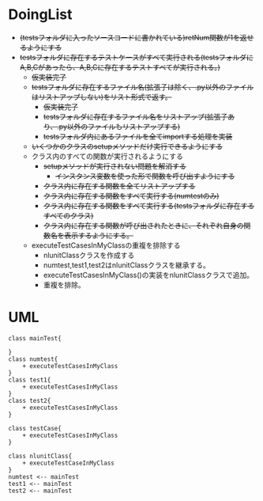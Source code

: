 # DoingList
- ~~(testsフォルダに入ったソースコードに書かれている)retNum関数が1を返せるようにする~~
- ~~testsフォルダに存在するテストケースがすべて実行される(testsフォルダにA,B,Cがあったら、A,B,Cに存在するテストすべてが実行される。)~~
    - ~~仮実装完了~~
    - ~~testsフォルダに存在するファイル名(拡張子は除く、.py以外のファイルはリストアップしない)をリスト形式で返す。~~
        - ~~仮実装完了~~
        - ~~testsフォルダに存在するファイル名をリストアップ(拡張子あり、.py以外のファイルもリストアップする)~~
        - ~~testsフォルダ内にあるファイルを全てimportする処理を実装~~
    - ~~いくつかのクラスのsetupメソッドだけ実行できるようにする~~
    - クラス内のすべての関数が実行されるようにする
        - ~~setupメソッドが実行されない問題を解消する~~
            - ~~インスタンス変数を使った形で関数を呼び出すようにする~~
        - ~~クラス内に存在する関数を全てリストアップする~~
        - ~~クラス内に存在する関数をすべて実行する(numtestのみ)~~
        - ~~クラス内に存在する関数をすべて実行する(testsフォルダに存在するすべてのクラス)~~
        - ~~クラス内に存在する関数が呼び出されたときに、それぞれ自身の関数名を表示するようにする。~~
    - executeTestCasesInMyClassの重複を排除する
        - nlunitClassクラスを作成する
        - numtest,test1,test2はnlunitClassクラスを継承する。
        - executeTestCasesInMyClass()の実装をnlunitClassクラスで追加。
        - 重複を排除。

# UML
```plantuml
class mainTest{

}
class numtest{
    + executeTestCasesInMyClass
}
class test1{
    + executeTestCasesInMyClass
}
class test2{
    + executeTestCasesInMyClass
}

class testCase{
    + executeTestCasesInMyClass
}

class nlunitClass{
    + executeTestCaseInMyClass
}
numtest <-- mainTest
test1 <-- mainTest
test2 <-- mainTest
```